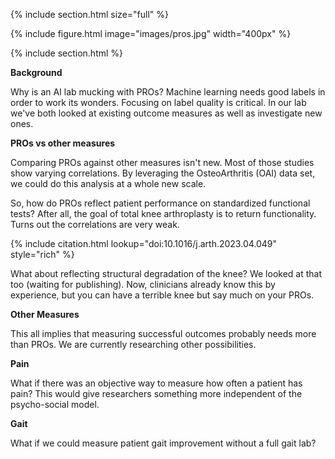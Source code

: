 ---
---

{% include section.html size="full" %}

{% include figure.html image="images/pros.jpg" width="400px" %}

{% include section.html %}

**Background**

Why is an AI lab mucking with PROs? Machine learning needs good labels in order to work its wonders. Focusing on label quality is critical. In our lab we've both looked at existing outcome measures as well as investigate new ones.

**PROs vs other measures**

Comparing PROs against other measures isn't new. Most of those studies show varying correlations. By leveraging the OsteoArthritis (OAI) data set, we could do this analysis at a whole new scale. 

So, how do PROs reflect patient performance on standardized functional tests? After all, the goal of total knee arthroplasty is to return functionality. Turns out the correlations are very weak.

{% include citation.html lookup="doi:10.1016/j.arth.2023.04.049" style="rich" %}

What about reflecting structural degradation of the knee? We looked at that too (waiting for publishing). Now, clinicians already know this by experience, but you can have a terrible knee but say much on your PROs.

**Other Measures**

This all implies that measuring successful outcomes probably needs more than PROs. We are currently researching other possibilities.

**Pain**

What if there was an objective way to measure how often a patient has pain? This would give researchers something more independent of the psycho-social model.

**Gait**

What if we could measure patient gait improvement without a full gait lab?
